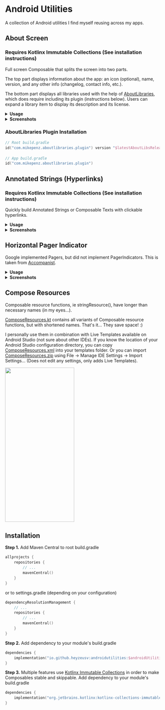 
# Android Utilities

A collection of Android utilities I find myself reusing across my apps.

## About Screen
### Requires Kotlinx Immutable Collections (See installation instructions)

Full screen Composable that splits the screen into two parts. 

The top part displays information about the app: an icon (optional), name, version, and any other 
info (changelog, contact info, etc.).

The bottom part displays all libraries used with the help of [AboutLibraries][1], which does require
including its plugin (instructions below). Users can expand a library item to display its description
and its license.

<details><summary><b>Usage</b></summary>

Using below version generates list of libraries automatically with standard AboutLibraries plugin
settings.
```kotlin
AboutScreen(
    // button to navigate back
    backButton, // @Composable () -> Unit = { },
    // icon at the top of screen
    icon, // @Composable (BoxScope.() -> Unit)? = null,
    // text at the top of screen
    title, // String,
    // text below title
    version, // String,
    // info that is displayed on HorizontalPager
    infoList, // ImmutableList<InfoEntry>,
    // decides if libraries are split between first and third party libraries
    // or are all listed together
    separateByParty, // Boolean = true,
    // styling values
    overviewColors, // OverviewColors = OverviewDefaults.overviewColors(),
    overviewPadding, // OverviewPadding = OverviewDefaults.overviewPadding(),
    overviewExtras, // OverviewExtras = OverviewDefaults.overviewExtras(),
    overviewTextStyles, // OverviewTextStyles = OverviewDefaults.overviewTextStyles(),
    libraryColors, // LibraryColors = LibraryDefaults.libraryColors(),
    libraryPadding, // LibraryPadding = LibraryDefaults.libraryPadding(outerPadding = LibraryDefaults.ScreenOuterPV),
    libraryExtras, // LibraryExtras =LibraryDefaults.libraryExtras(actionIcon = pRes(R.drawable.icon_collapse)),
    libraryTextStyles, // LibraryTextStyles = LibraryDefaults.libraryTextStyles(),
)
```

Using below version will require map of libraries to be displayed (use this if you want more control
over how libraries are separated).
```kotlin
AboutScreen(
    // ... 
    // libraries to be displayed separated by LibraryGroup
    libraries, // ImmutableMap<LibraryGroup, ImmutableList<Library>>,
    // ...
)
```

</details>
<details><summary><b>Screenshots</b></summary>
<img src="/images/AboutScreenExamples.png"/>
<img src="/images/AboutScreenSample.gif" width="225" height="500"/>
</details>

[1]: https://github.com/mikepenz/AboutLibraries

### AboutLibraries Plugin Installation
```kotlin
// Root build.gradle
id("com.mikepenz.aboutlibraries.plugin") version "$latestAboutLibsRelease" apply false

// App build.gradle
id("com.mikepenz.aboutlibraries.plugin")
```

## Annotated Strings (Hyperlinks)
### Requires Kotlinx Immutable Collections (See installation instructions)

Quickly build Annotated Strings or Composable Texts with clickable hyperlinks.

<details><summary><b>Usage</b></summary>

Use the below versions if you want to use a regular string.
```kotlin
// returns AnnotatedString
hyperlinkAnnotatedString(
    // full string to be displayed
    text, // String,
    // style to be used by non-hyperlink text
    textStyle, // TextStyle,
    // style to be used by hyperlink text
    linkStyle, // TextStyle? = null,
    // map of link text to urls they link to
    // link text must match text found in text string passed 
    linkTextToHyperlinks, // ImmutableMap<String, String>,
    // further styling for hyperlink text
    linkTextColor, // Color = Color.Blue,
    linkTextFontWeight, // FontWeight = FontWeight.Normal,
    linkTextDecoration, // TextDecoration = TextDecoration.Underline,
)

// or

// Text Composable
HyperlinkText(
    modifier, // Modifier = Modifier,
    // ...
    // styling for Text Composable
    overflow, // TextOverflow = TextOverflow.Clip,
    softWrap, // Boolean = true,
    maxLines, // Int = Int.MAX_VALUE,
    minLines, // Int = 1,
)

```

Use the below versions if you want to use a string resource.
```xml
<!-- Hyperlink Annotation String -->
<string name="hyperlink_example">This string resource contains a link <annotation type="LINK1">HERE</annotation> and right <annotation type="LINK2">here!!!</annotation></string>
```

```kotlin
// returns AnnotationString
hyperlinkAnnotatedString(
    // used to retrieve string resource
    context, // Context
    // string resource to be displayed
    textId, // Int
    // ...
    // map for hyperlink_example shown above
    // persistentMapOf("LINK1" to "www.url.com, "LINK2" to "www.url2.com")
    linkTextToHyperlinks // ImmutableMap<String, String>
    // ...
)

// or

// Text Composable
HyperlinkText(
    modifier, // Modifier = Modifier
    // string resource to be displayed
    textId, // Int
    // ...
)
```

</details>
<details><summary><b>Screenshots</b></summary>
<img src="/images/HyperlinkSample.gif" width="225" height="500"/>
</details>

## Horizontal Pager Indicator

Google implemented Pagers, but did not implement PagerIndicators. This is taken from
[Accompanist][2].

<details><summary><b>Usage</b></summary>

```kotlin
HorizontalPagerIndicator(    
    // used to observe list state
    pagerState, // PagerState
    // number of indicators to be displayed
    pageCount, // Int
    modifier, // Modifier = Modifier
    // how to get position of current indicator if pageCount != pagerState.pageCount
    pageIndexMapping, // (Int) -> Int = { it }
    // indicator styling
    activeColor, // Color = LocalContentColor.current.copy(alpha = 0.9f)
    inactiveColor, // Color = activeColor.copy(alpha = 0.38f)
    indicatorWidth, // Dp = 8.dp
    indicatorHeight, // Dp = indicatorWidth
    indicatorSpacing, // Dp = indicatorWidth
    indicatorShape, // Shape = CircleShape
)
```

</details>
<details><summary><b>Screenshots</b></summary>
Watch HorizontalPagerIndicator in action under AboutScreen screenshots! 
</details>

[2]: https://github.com/google/accompanist/blob/main/pager-indicators/src/main/java/com/google/accompanist/pager/PagerIndicator.kt

## Compose Resources

Composable resource functions, ie stringResource(), have longer than necessary names (in my eyes...).

[ComposeResources.kt][3] contains all variants of Composable resource functions, but with shortened names.
That's it... They save space! :)

I personally use them in combination with Live Templates available on Android Studio (not sure about other IDEs).
If you know the location of your Android Studio configuration directory, you can copy [ComposeResources.xml][4] into your templates folder.
Or you can import [ComposeResources.zip][5] using File -> Manage IDE Settings -> Import Settings... (Does not edit any settings, only adds Live Templates).

<img src="/images/ComposeResourcesSample.gif" width="225" height="500"/>

[3]: /androidutilities/src/main/java/com/heyzeusv/androidutilities/compose/util/ComposeResources.kt
[4]: /livetemplates/ComposeResources.xml
[5]: /livetemplates/ComposeResources.zip

## Installation

**Step 1.** Add Maven Central to root build.gradle
```kotlin
allprojects {
    repositories {
        // ...
        mavenCentral()
    }
}
```
or to settings.gradle (depending on your configuration)
```kotlin
dependencyResolutionManagement {
    // ...
    repositories {
        // ...
        mavenCentral()
    }
}
```

**Step 2.** Add dependency to your module's build.gradle
```kotlin
dependencies {
    implementation("io.github.heyzeusv:androidutilities:$androidUtilitiesVersion")
}
```

**Step 3.** Multiple features use [Kotlinx Immutable Collections][5] in order to make Composables
stable and skippable. Add dependency to your module's build.gradle
```kotlin
dependencies {
    implementation("org.jetbrains.kotlinx:kotlinx-collections-immutable:$kotlinxImmutableCollections")
}
```

[5]: https://github.com/Kotlin/kotlinx.collections.immutable